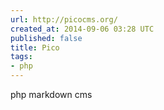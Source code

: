 ```yaml
---
url: http://picocms.org/
created_at: 2014-09-06 03:28 UTC
published: false
title: Pico
tags:
- php
---
```


php markdown cms
